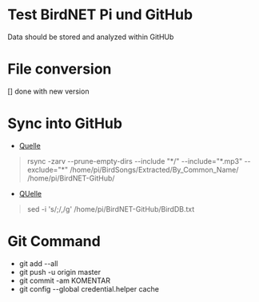 # Test BirdNET Pi und GitHub

Data should be stored and analyzed within GitHUb
# File conversion
[] done with new version

# Sync into GitHub
* [Quelle](https://stackoverflow.com/questions/11111562/rsync-copy-over-only-certain-types-of-files-using-include-option) 
> rsync -zarv --prune-empty-dirs --include "\*/" --include="\*.mp3" --exclude="*" /home/pi/BirdSongs/Extracted/By_Common_Name/ /home/pi/BirdNET-GitHub/
* [QUelle](https://stackoverflow.com/questions/38593855/replacing-commas-in-a-csv-file-with-sed-for-mongoimport) 
 > sed -i 's/\;/\,/g' /home/pi/BirdNET-GitHub/BirdDB.txt 

# Git Command
* git add --all
* git push -u origin master
* git commit -am KOMENTAR
* git config --global credential.helper cache
